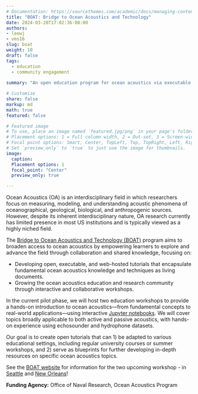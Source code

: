 ```yaml
---
# Documentation: https://sourcethemes.com/academic/docs/managing-content/
title: "BOAT: Bridge to Ocean Acoustics and Technology"
date: 2024-03-28T17:02:36-08:00
authors:
- leewj
- vms16
slug: boat
weight: 10
draft: false
tags: 
  - education
  - community engagement
    
summary: "An open education program for ocean acoustics via executable tutorials"

# Customize
share: false
markup: md
math: true
featured: false

# Featured image
# To use, place an image named `featured.jpg/png` in your page's folder.
# Placement options: 1 = Full column width, 2 = Out-set, 3 = Screen-width
# Focal point options: Smart, Center, TopLeft, Top, TopRight, Left, Right, BottomLeft, Bottom, BottomRight
# Set `preview_only` to `true` to just use the image for thumbnails.
image:
  caption:
  Placement options: 1
  focal_point: "Center"
  preview_only: true

---
```


Ocean Acoustics (OA) is an interdisciplinary field in which researchers focus on measuring, modeling, and understanding acoustic phenomena of oceanographical, geological, biological, and anthropogenic sources. However, despite its inherent interdisciplinary nature, OA research currently has limited presence in most US institutions and is typically viewed as a highly niched field.

The [Bridge to Ocean Acoustics and Technology (BOAT)](https://boat-ocean-acoustics.github.io/) program aims to broaden access to ocean acoustics by empowering learners to explore and advance the field through collaboration and shared knowledge, focusing on:
- Developing open, executable, and web-hosted tutorials that encapsulate fundamental ocean acoustics knowledge and techniques as living documents.
- Growing the ocean acoustics education and research community through interactive and collaborative workshops.

In the current pilot phase, we will host two education workshops to provide a hands-on introduction to ocean acoustics—from fundamental concepts to real-world applications—using interactive [Jupyter notebooks](https://jupyter.org/). We will cover topics broadly applicable to both active and passive acoustics, with hands-on experience using echosounder and hydrophone datasets.

Our goal is to create open tutorials that can 1) be adapted to various educational settings, including regular university courses or summer workshops, and 2) serve as blueprints for further developing in-depth resources on specific ocean acoustics topics.

See the [BOAT website](https://boat-ocean-acoustics.github.io/) for information for the two upcoming workshop - in [Seattle](https://boat-ocean-acoustics.github.io/workshop_seattle.html) and [New Orleans](https://boat-ocean-acoustics.github.io/workshop_new_orleans.html)!

**Funding Agency:** Office of Naval Research, Ocean Acoustics Program
